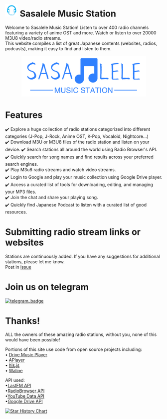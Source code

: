 # <img src="assets/sasalele_logo-removebg.webp" width="40px"> Sasalele Music Station

Welcome to Sasalele Music Station! Listen to over 400 radio channels featuring a variety of anime OST and more. Watch or listen to over 20000 M3U8 video/radio streams.  
This website compiles a list of great Japanese contents (websites, radios, podcasts), making it easy to find and listen to them. 

<p align="center">
  <a href="https://basic.pp.ua">
    <img src="assets/sasalele_banner.png" style="width: 400px">
  </a>
</p>

# Features
✔️ Explore a huge collection of radio stations categorized into different categories (J-Pop, J-Rock, Anime OST, K-Pop, Vocaloid, Nightcore...)  
✔️ Download M3U or M3U8 files of the radio station and listen on your device.
✔️ Search stations all  around the world using Radio Browser's API.  
✔️ Quickly search for song names and find results across your preferred search engines.  
✔️ Play M3u8 radio streams and watch video streams.  
✔️ Login to Google and play your music collection using Google Drive player.   
✔️ Access a curated list of tools for downloading, editing, and managing your MP3 files.  
✔️ Join the chat and share your playing song.  
✔️ Quickly find Japanese Podcast to listen with a curated list of good resources.  

# Submitting radio stream links or websites
Stations are continuously added. If you have any suggestions for additional stations, please let me know.  
Post in [issue](https://github.com/Mikeexe2/Sasalele-Music-Station/issues/new)
<br>

# Join us on telegram
[![telegram_badge]][telegram_link]

[telegram_badge]: https://img.shields.io/badge/telegram-❤️-252850?style=plastic&logo=telegram
[telegram_link]: https://t.me/sasalelemusic

# Thanks!
ALL the owners of these amazing radio stations, without you, none of this would have been possible!  

Portions of this site use code from open source projects including:  
•  <a href="https://github.com/dandalpiaz/drive-music-player" target="_blank">Drive Music Player</a>  
•  <a href="https://github.com/DIYgod/APlayer" target="_blank">APlayer</a>  
•  <a href="https://github.com/video-dev/hls.js" target="_blank">hls.js</a>  
•  <a href="https://github.com/walinejs/waline" target="_blank">Waline</a>  

API used:  
•<a href="https://www.last.fm/api" target="_blank">LastFM API</a>  
•<a href="https://api.radio-browser.info/" target="_blank">RadioBrowser API</a>  
•<a href="https://developers.google.com/youtube/v3" target="_blank">YouTube Data API</a>  
•<a href="https://developers.google.com/drive/api/reference/rest/v3" target="_blank">Google Drive API</a>    

<a href="https://star-history.com/#Mikeexe2/Sasalele-Music-Station&Date">
  <picture>
    <source media="(prefers-color-scheme: dark)" srcset="https://api.star-history.com/svg?repos=Mikeexe2/Sasalele-Music-Station&type=Date&theme=dark" />
    <source media="(prefers-color-scheme: light)" srcset="https://api.star-history.com/svg?repos=Mikeexe2/Sasalele-Music-Station&type=Date" />
    <img alt="Star History Chart" src="https://api.star-history.com/svg?repos=Mikeexe2/Sasalele-Music-Station&type=Date" />
  </picture>
</a>
